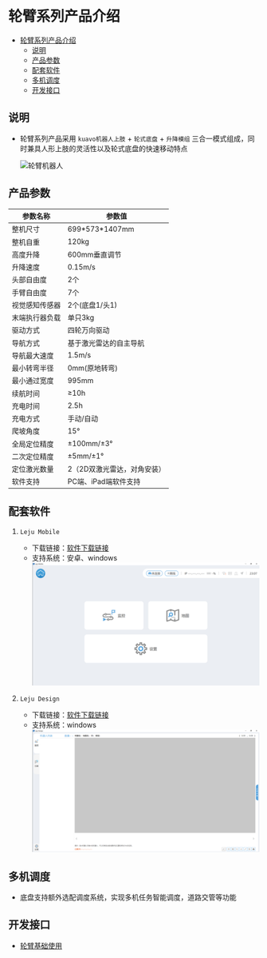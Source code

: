# 轮臂系列产品介绍
- [轮臂系列产品介绍](#轮臂系列产品介绍)
  - [说明](#说明)
  - [产品参数](#产品参数)
  - [配套软件](#配套软件)
  - [多机调度](#多机调度)
  - [开发接口](#开发接口)


## 说明
- 轮臂系列产品采用 `kuavo机器人上肢` + `轮式底盘` + `升降模组` 三合一模式组成，同时兼具人形上肢的灵活性以及轮式底盘的快速移动特点

   ![轮臂机器人](images/轮臂机器人.png)

## 产品参数

| 参数名称           | 参数值                          |
|--------------------|---------------------------------|
| 整机尺寸           | 699\*573\*1407mm                 |
| 整机自重           | 120kg                          |
| 高度升降           | 600mm垂直调节                  |
| 升降速度           | 0.15m/s                        |
| 头部自由度         | 2个                            |
| 手臂自由度         | 7个                            |
| 视觉感知传感器     | 2个(底盘1/头1)                 |
| 末端执行器负载     | 单只3kg                        |
| 驱动方式           | 四轮万向驱动                   |
| 导航方式           | 基于激光雷达的自主导航         |
| 导航最大速度       | 1.5m/s                         |
| 最小转弯半径       | 0mm(原地转弯)                  |
| 最小通过宽度       | 995mm                          |
| 续航时间           | ≥10h                           |
| 充电时间           | 2.5h                           |
| 充电方式           | 手动/自动                      |
| 爬坡角度           | 15°                            |
| 全局定位精度       | ±100mm/±3°                     |
| 二次定位精度       | ±5mm/±1°                       |
| 定位激光数量       | 2（2D双激光雷达，对角安装）    |
| 软件支持           | PC端、iPad端软件支持           |


## 配套软件

1. `Leju Mobile`
   - 下载链接：[软件下载链接](http://rustdesk.lejurobot.cn:8080/%E8%BD%AE%E8%87%82%E8%B5%84%E6%96%99/%E8%BD%AF%E4%BB%B6/)
   - 支持系统：安卓、windows
   ![Mobile软件](images/mobile软件.png)

1. `Leju Design`
   - 下载链接：[软件下载链接](http://rustdesk.lejurobot.cn:8080/%E8%BD%AE%E8%87%82%E8%B5%84%E6%96%99/%E8%BD%AF%E4%BB%B6/)
   - 支持系统：windows
   ![Design软件](images/Design软件.png)

## 多机调度
- 底盘支持额外选配调度系统，实现多机任务智能调度，道路交管等功能

## 开发接口
- [轮臂基础使用](../5功能案例/轮臂案例/基础使用.md)